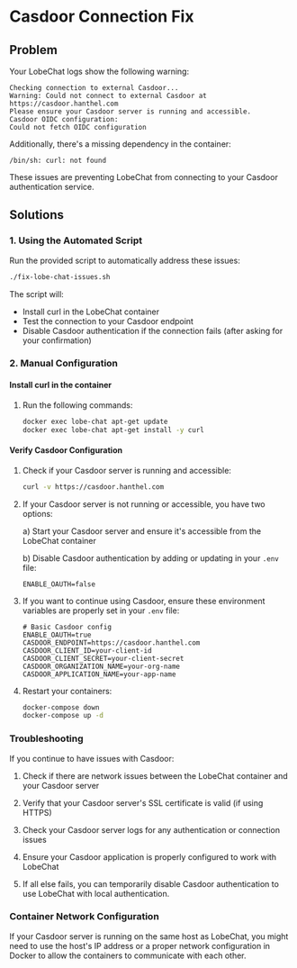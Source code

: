 # Casdoor Connection Fix

## Problem

Your LobeChat logs show the following warning:

```
Checking connection to external Casdoor...
Warning: Could not connect to external Casdoor at https://casdoor.hanthel.com
Please ensure your Casdoor server is running and accessible.
Casdoor OIDC configuration:
Could not fetch OIDC configuration
```

Additionally, there's a missing dependency in the container:

```
/bin/sh: curl: not found
```

These issues are preventing LobeChat from connecting to your Casdoor authentication service.

## Solutions

### 1. Using the Automated Script

Run the provided script to automatically address these issues:

```bash
./fix-lobe-chat-issues.sh
```

The script will:
- Install curl in the LobeChat container
- Test the connection to your Casdoor endpoint
- Disable Casdoor authentication if the connection fails (after asking for your confirmation)

### 2. Manual Configuration

#### Install curl in the container

1. Run the following commands:
   ```bash
   docker exec lobe-chat apt-get update
   docker exec lobe-chat apt-get install -y curl
   ```

#### Verify Casdoor Configuration

1. Check if your Casdoor server is running and accessible:
   ```bash
   curl -v https://casdoor.hanthel.com
   ```

2. If your Casdoor server is not running or accessible, you have two options:

   a) Start your Casdoor server and ensure it's accessible from the LobeChat container
   
   b) Disable Casdoor authentication by adding or updating in your `.env` file:
      ```
      ENABLE_OAUTH=false
      ```

3. If you want to continue using Casdoor, ensure these environment variables are properly set in your `.env` file:
   ```
   # Basic Casdoor config
   ENABLE_OAUTH=true
   CASDOOR_ENDPOINT=https://casdoor.hanthel.com
   CASDOOR_CLIENT_ID=your-client-id
   CASDOOR_CLIENT_SECRET=your-client-secret
   CASDOOR_ORGANIZATION_NAME=your-org-name
   CASDOOR_APPLICATION_NAME=your-app-name
   ```

4. Restart your containers:
   ```bash
   docker-compose down
   docker-compose up -d
   ```

### Troubleshooting

If you continue to have issues with Casdoor:

1. Check if there are network issues between the LobeChat container and your Casdoor server
   
2. Verify that your Casdoor server's SSL certificate is valid (if using HTTPS)
   
3. Check your Casdoor server logs for any authentication or connection issues
   
4. Ensure your Casdoor application is properly configured to work with LobeChat

5. If all else fails, you can temporarily disable Casdoor authentication to use LobeChat with local authentication.

### Container Network Configuration

If your Casdoor server is running on the same host as LobeChat, you might need to use the host's IP address or a proper network configuration in Docker to allow the containers to communicate with each other. 